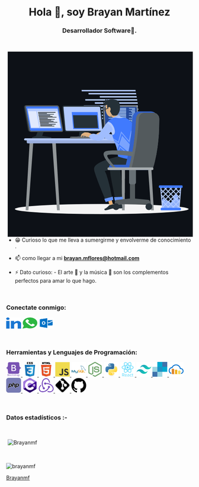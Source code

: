 <h1 align="center">Hola 👋, soy Brayan Martínez</h1>
<h3 align="center">Desarrollador Software🌟.</h3>

<br>

<p ><img align="right" src="./resource/gif/animation_500_kxa883sd.gif" alt="adam-pw" /></p>

- 😁 Curioso lo que me lleva a sumergirme y envolverme de conocimiento .

- 📫 como llegar a mi **brayan.mflores@hotmail.com**

- ⚡ Dato curioso: - El arte 🎨 y la música 🎵 son los complementos perfectos para amar lo que hago.

<br>

<h3 align="left">Conectate conmigo:</h3>
<p align="left">
  <a href="https://www.linkedin.com/in/brayan-martinez/" target="blank"><img align="center"
      src="./resource/svg/linked-in-alt.svg"
      alt="Brayan Martínez Flores" height="30" width="40" /></a>
  <a href="https://wa.link/g0ciob" target="blank"><img align="center"
      src="./resource/svg/whatsapp-svg.svg"
      alt="Brayan Martínez Flores" height="30" width="40" /></a>
 <a href="mailto:brayan.mflores@hotmail.com" target="blank"><img align="center"
      src="./resource/svg/outlook-svgrepo.svg"
      alt="Brayan Martínez Flores" height="30" width="40" /></a>
</p>

<br>

<h3 align="left">Herramientas y Lenguajes de Programación:</h3>
<p align="left"> 
      <a href="https://getbootstrap.com" target="_blank" rel="noreferrer">
    <img src="./resource/svg/bootstrap-plain.svg"
      alt="bootstrap" width="40" height="40" />
       </a> 
      <a href="https://www.w3schools.com/css/" target="_blank"
    rel="noreferrer"> <img
      src="./resource/svg/css3-original.svg" alt="css3"
      width="40" height="40" /> </a> 
      <a href="https://www.w3.org/html/" target="_blank" rel="noreferrer"> <img
      src="./resource/svg/html5-original.svg"
      alt="html5" width="40" height="40" /> </a> 
      <a href="https://developer.mozilla.org/en-US/docs/Web/JavaScript" target="_blank"
    rel="noreferrer"> <img
      src="./resource/svg/javascript-original.svg"
      alt="javascript" width="40" height="40" /> </a> 
     <a href="https://www.mysql.com/" target="_blank" rel="noreferrer"> <img
      src="./resource/svg/mysql-original.svg"
      alt="mysql" width="40" height="40" /> </a> </a>
       <a href="https://nodejs.org" target="_blank" rel="noreferrer"> <img
      src="./resource/svg/node-icon.svg"
      alt="nodejs" width="40" height="40" /> </a> 
       <a href="https://www.python.org" target="_blank" rel="noreferrer"> <img
      src="https://raw.githubusercontent.com/devicons/devicon/master/icons/python/python-original.svg" alt="python"
      width="40" height="40" /> </a> 
      <a href="https://reactjs.org/" target="_blank" rel="noreferrer"> <img
      src="./resource/svg/react-original.svg"
      alt="tailwindcss" width="40" height="40" /> </a>
         <a href="https://reactjs.org/" target="_blank" rel="noreferrer"> <img
      src="./resource/svg/tailwindcss-icon.svg"
      alt="sendgrid" width="40" height="40" /> </a>
         <a href="https://sendgrid.com/" target="_blank" rel="noreferrer"> <img
      src="./resource/svg/sendgrid.svg"
      alt="cloudinary" width="40" height="40" /> </a>
          <a href="https://cloudinary.com" target="_blank" rel="noreferrer"> <img
      src="./resource/svg/cloudinary-icon.svg"
      alt="react" width="40" height="40" /> </a>
          <a href="https://www.php.net/" target="_blank" rel="noreferrer"> <img
      src="./resource/svg/php2-icon.svg"
      alt="php" width="40" height="40" /> </a>
         <a href="https://docs.microsoft.com/en-us/dotnet/csharp/" target="_blank" rel="noreferrer"> <img
      src="./resource/svg/c-sharp.svg"
      alt="C shart" width="40" height="40" /> </a>
         <a href="https://redux.js.org/" target="_blank" rel="noreferrer"> <img
      src="./resource/svg/redux-icon.svg"
      alt="redux" width="40" height="40" /> </a>
              <a href="https://git-scm.com/" target="_blank" rel="noreferrer"> <img
      src="./resource/svg/git-icon.svg"
      alt="git" width="40" height="40" /> </a>
              <a href="https://github.com/" target="_blank" rel="noreferrer"> <img
      src="./resource/svg/github-icon.svg"
      alt="github" width="40" height="40" /> </a>
    </p>

<br>

<h3>Datos estadísticos :-</h3>

<br>
    <p>&nbsp;<img align="center" src="https://github-readme-streak-stats.herokuapp.com/?user=brayanmf&theme=algolia&date_format=%5BY%20%5DM%20j&locale=es"
    alt="Brayanmf" /></p>

<br>

<p><img align="center"
    src="https://github-readme-stats.vercel.app/api/top-langs?username=brayanmf&show_icons=true&locale=es&theme=algolia&layout=compact&langs_count=10"
    alt="brayanmf" 
   /></p>

[Brayanmf](https://github.com/brayanmf)
